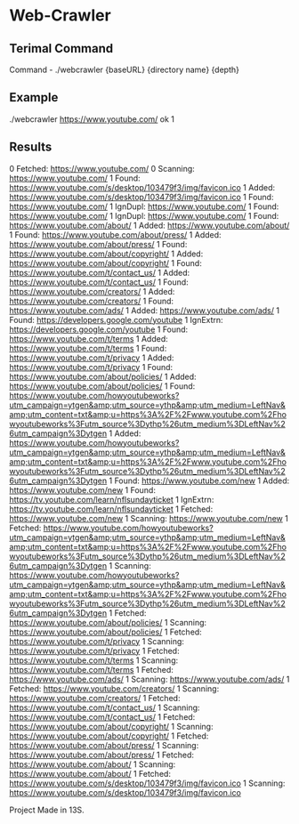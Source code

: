 # Web-Crawler

## Terimal Command 
Command - ./webcrawler {baseURL} {directory name} {depth}

## Example

./webcrawler https://www.youtube.com/ ok 1

## Results

0   Fetched: https://www.youtube.com/
0   Scanning: https://www.youtube.com/
1      Found: https://www.youtube.com/s/desktop/103479f3/img/favicon.ico
1      Added: https://www.youtube.com/s/desktop/103479f3/img/favicon.ico
1      Found: https://www.youtube.com/
1      IgnDupl: https://www.youtube.com/
1      Found: https://www.youtube.com/
1      IgnDupl: https://www.youtube.com/
1      Found: https://www.youtube.com/about/
1      Added: https://www.youtube.com/about/
1      Found: https://www.youtube.com/about/press/
1      Added: https://www.youtube.com/about/press/
1      Found: https://www.youtube.com/about/copyright/
1      Added: https://www.youtube.com/about/copyright/
1      Found: https://www.youtube.com/t/contact_us/
1      Added: https://www.youtube.com/t/contact_us/
1      Found: https://www.youtube.com/creators/
1      Added: https://www.youtube.com/creators/
1      Found: https://www.youtube.com/ads/
1      Added: https://www.youtube.com/ads/
1      Found: https://developers.google.com/youtube
1   IgnExtrn: https://developers.google.com/youtube
1      Found: https://www.youtube.com/t/terms
1      Added: https://www.youtube.com/t/terms
1      Found: https://www.youtube.com/t/privacy
1      Added: https://www.youtube.com/t/privacy
1      Found: https://www.youtube.com/about/policies/
1      Added: https://www.youtube.com/about/policies/
1      Found: https://www.youtube.com/howyoutubeworks?utm_campaign=ytgen&amp;utm_source=ythp&amp;utm_medium=LeftNav&amp;utm_content=txt&amp;u=https%3A%2F%2Fwww.youtube.com%2Fhowyoutubeworks%3Futm_source%3Dythp%26utm_medium%3DLeftNav%26utm_campaign%3Dytgen
1      Added: https://www.youtube.com/howyoutubeworks?utm_campaign=ytgen&amp;utm_source=ythp&amp;utm_medium=LeftNav&amp;utm_content=txt&amp;u=https%3A%2F%2Fwww.youtube.com%2Fhowyoutubeworks%3Futm_source%3Dythp%26utm_medium%3DLeftNav%26utm_campaign%3Dytgen
1      Found: https://www.youtube.com/new
1      Added: https://www.youtube.com/new
1      Found: https://tv.youtube.com/learn/nflsundayticket
1   IgnExtrn: https://tv.youtube.com/learn/nflsundayticket
1   Fetched: https://www.youtube.com/new
1   Scanning: https://www.youtube.com/new
1   Fetched: https://www.youtube.com/howyoutubeworks?utm_campaign=ytgen&amp;utm_source=ythp&amp;utm_medium=LeftNav&amp;utm_content=txt&amp;u=https%3A%2F%2Fwww.youtube.com%2Fhowyoutubeworks%3Futm_source%3Dythp%26utm_medium%3DLeftNav%26utm_campaign%3Dytgen
1   Scanning: https://www.youtube.com/howyoutubeworks?utm_campaign=ytgen&amp;utm_source=ythp&amp;utm_medium=LeftNav&amp;utm_content=txt&amp;u=https%3A%2F%2Fwww.youtube.com%2Fhowyoutubeworks%3Futm_source%3Dythp%26utm_medium%3DLeftNav%26utm_campaign%3Dytgen
1   Fetched: https://www.youtube.com/about/policies/
1   Scanning: https://www.youtube.com/about/policies/
1   Fetched: https://www.youtube.com/t/privacy
1   Scanning: https://www.youtube.com/t/privacy
1   Fetched: https://www.youtube.com/t/terms
1   Scanning: https://www.youtube.com/t/terms
1   Fetched: https://www.youtube.com/ads/
1   Scanning: https://www.youtube.com/ads/
1   Fetched: https://www.youtube.com/creators/
1   Scanning: https://www.youtube.com/creators/
1   Fetched: https://www.youtube.com/t/contact_us/
1   Scanning: https://www.youtube.com/t/contact_us/
1   Fetched: https://www.youtube.com/about/copyright/
1   Scanning: https://www.youtube.com/about/copyright/
1   Fetched: https://www.youtube.com/about/press/
1   Scanning: https://www.youtube.com/about/press/
1   Fetched: https://www.youtube.com/about/
1   Scanning: https://www.youtube.com/about/
1   Fetched: https://www.youtube.com/s/desktop/103479f3/img/favicon.ico
1   Scanning: https://www.youtube.com/s/desktop/103479f3/img/favicon.ico






Project Made in 13S.
